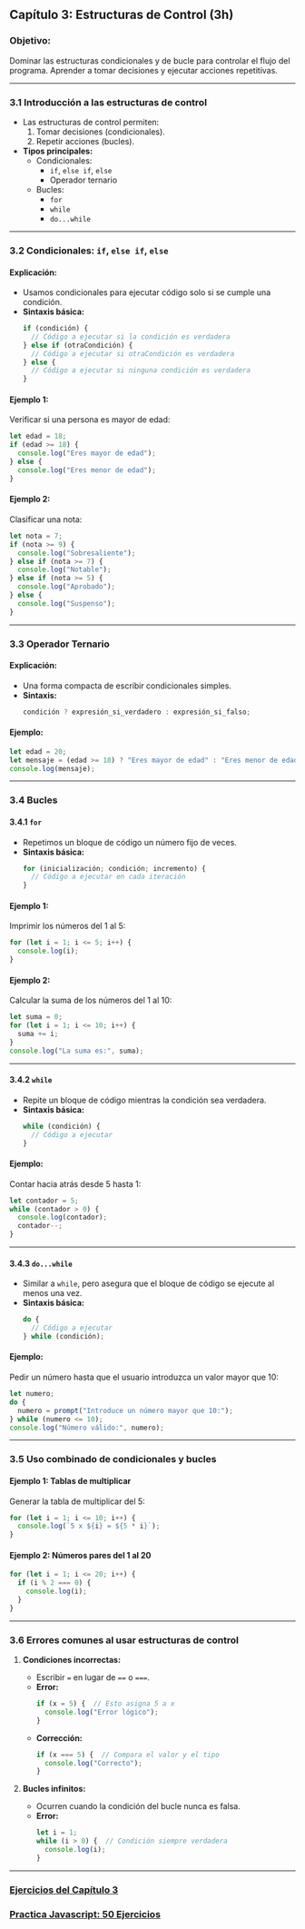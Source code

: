 ## **Capítulo 3: Estructuras de Control (3h)**

### **Objetivo:**
Dominar las estructuras condicionales y de bucle para controlar el flujo del programa. Aprender a tomar decisiones y ejecutar acciones repetitivas.

---

### **3.1 Introducción a las estructuras de control**
- Las estructuras de control permiten:
  1. Tomar decisiones (condicionales).
  2. Repetir acciones (bucles).
- **Tipos principales:**
  - Condicionales:
    - `if`, `else if`, `else`
    - Operador ternario
  - Bucles:
    - `for`
    - `while`
    - `do...while`

---

### **3.2 Condicionales: `if`, `else if`, `else`**

#### **Explicación:**
- Usamos condicionales para ejecutar código solo si se cumple una condición.
- **Sintaxis básica:**
  ```javascript
  if (condición) {
    // Código a ejecutar si la condición es verdadera
  } else if (otraCondición) {
    // Código a ejecutar si otraCondición es verdadera
  } else {
    // Código a ejecutar si ninguna condición es verdadera
  }
  ```

#### **Ejemplo 1:**
Verificar si una persona es mayor de edad:
```javascript
let edad = 18;
if (edad >= 18) {
  console.log("Eres mayor de edad");
} else {
  console.log("Eres menor de edad");
}
```

#### **Ejemplo 2:**
Clasificar una nota:
```javascript
let nota = 7;
if (nota >= 9) {
  console.log("Sobresaliente");
} else if (nota >= 7) {
  console.log("Notable");
} else if (nota >= 5) {
  console.log("Aprobado");
} else {
  console.log("Suspenso");
}
```

---

### **3.3 Operador Ternario**

#### **Explicación:**
- Una forma compacta de escribir condicionales simples.
- **Sintaxis:**
  ```javascript
  condición ? expresión_si_verdadero : expresión_si_falso;
  ```

#### **Ejemplo:**
```javascript
let edad = 20;
let mensaje = (edad >= 18) ? "Eres mayor de edad" : "Eres menor de edad";
console.log(mensaje);
```

---

### **3.4 Bucles**

#### **3.4.1 `for`**

- Repetimos un bloque de código un número fijo de veces.
- **Sintaxis básica:**
  ```javascript
  for (inicialización; condición; incremento) {
    // Código a ejecutar en cada iteración
  }
  ```

#### **Ejemplo 1:**
Imprimir los números del 1 al 5:
```javascript
for (let i = 1; i <= 5; i++) {
  console.log(i);
}
```

#### **Ejemplo 2:**
Calcular la suma de los números del 1 al 10:
```javascript
let suma = 0;
for (let i = 1; i <= 10; i++) {
  suma += i;
}
console.log("La suma es:", suma);
```

---

#### **3.4.2 `while`**

- Repite un bloque de código mientras la condición sea verdadera.
- **Sintaxis básica:**
  ```javascript
  while (condición) {
    // Código a ejecutar
  }
  ```

#### **Ejemplo:**
Contar hacia atrás desde 5 hasta 1:
```javascript
let contador = 5;
while (contador > 0) {
  console.log(contador);
  contador--;
}
```

---

#### **3.4.3 `do...while`**

- Similar a `while`, pero asegura que el bloque de código se ejecute al menos una vez.
- **Sintaxis básica:**
  ```javascript
  do {
    // Código a ejecutar
  } while (condición);
  ```

#### **Ejemplo:**
Pedir un número hasta que el usuario introduzca un valor mayor que 10:
```javascript
let numero;
do {
  numero = prompt("Introduce un número mayor que 10:");
} while (numero <= 10);
console.log("Número válido:", numero);
```

---

### **3.5 Uso combinado de condicionales y bucles**

#### **Ejemplo 1: Tablas de multiplicar**
Generar la tabla de multiplicar del 5:
```javascript
for (let i = 1; i <= 10; i++) {
  console.log(`5 x ${i} = ${5 * i}`);
}
```

#### **Ejemplo 2: Números pares del 1 al 20**
```javascript
for (let i = 1; i <= 20; i++) {
  if (i % 2 === 0) {
    console.log(i);
  }
}
```

---

### **3.6 Errores comunes al usar estructuras de control**

1. **Condiciones incorrectas:**
   - Escribir `=` en lugar de `==` o `===`.
   - **Error:**
     ```javascript
     if (x = 5) {  // Esto asigna 5 a x
       console.log("Error lógico");
     }
     ```
   - **Corrección:**
     ```javascript
     if (x === 5) {  // Compara el valor y el tipo
       console.log("Correcto");
     }
     ```

2. **Bucles infinitos:**
   - Ocurren cuando la condición del bucle nunca es falsa.
   - **Error:**
     ```javascript
     let i = 1;
     while (i > 0) {  // Condición siempre verdadera
       console.log(i);
     }
     ```

---

### [**Ejercicios del Capítulo 3**](./ejercicios.md)

### [**Practica Javascript: 50 Ejercicios**](./practica.md)



